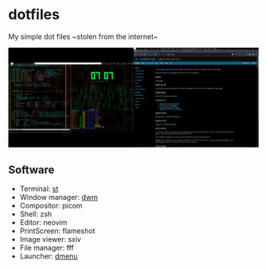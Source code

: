 # dotfiles

My simple dot files ~stolen from the internet~

![](screenshot.png)

## Software

- Terminal: [st](https://github.com/markus-gabryel/st)
- Window manager: [dwm](https://github.com/markus-gabryel/dwm)
- Compositor: picom
- Shell: zsh
- Editor: neovim
- PrintScreen: flameshot
- Image viewer: sxiv
- File manager: fff
- Launcher: [dmenu](https://github.com/markus-gabryel/dmenu)

